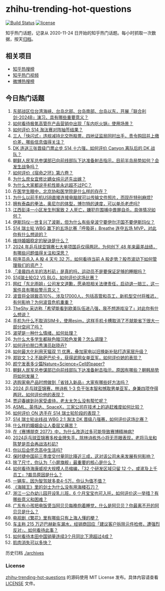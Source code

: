 # zhihu-trending-hot-questions

[![Build Status](https://github.com/justjavac/zhihu-trending-hot-questions/workflows/ci/badge.svg?branch=master)](https://github.com/justjavac/zhihu-trending-hot-questions/actions)
[![license](https://img.shields.io/github/license/justjavac/zhihu-trending-hot-questions)](https://github.com/justjavac/zhihu-trending-hot-questions/blob/master/LICENSE)

知乎热门话题，记录从 2020-11-24
日开始的知乎热门话题。每小时抓取一次数据，按天[归档](./archives)。

## 相关项目

- [知乎热搜榜](https://github.com/justjavac/zhihu-trending-top-search)
- [知乎热门视频](https://github.com/justjavac/zhihu-trending-hot-video)
- [微博热搜榜](https://github.com/justjavac/weibo-trending-hot-search)

## 今日热门话题

<!-- BEGIN -->
<!-- 最后更新时间 Mon Oct 14 2024 09:05:36 GMT+0800 (China Standard Time) -->

1. [东部战区位台湾海峡、台岛北部、台岛南部、台岛以东，开展「联合利剑-2024B」演习，具有哪些重要意义？](https://www.zhihu.com/question/865408353)
1. [如何看待极氪高管在产品营销中出现「车内吃火锅」使用场景？](https://www.zhihu.com/question/839080693)
1. [如何评价 S14 淘汰赛对阵抽签结果？](https://www.zhihu.com/question/858146847)
1. [三人「快闪式」违规减持北交所股票，四地证监局同时出手，责令购回并上缴价差，哪些信息值得关注？](https://www.zhihu.com/question/838018769)
1. [DK 连送三张晋级门票止步 S14 十六强，如何评价 Canyon 离队后的 DK 战队？](https://www.zhihu.com/question/861126531)
1. [朝鲜人民军总参谋部已向前线部队下达准备射击指示，目前半岛局势如何？会发生战争吗？](https://www.zhihu.com/question/860023603)
1. [如何评价《宿命之环》第六卷？](https://www.zhihu.com/question/860594694)
1. [为什么庶女宜修比嫡女纯元还先出嫁？](https://www.zhihu.com/question/762960514)
1. [为什么大家都说手机性能永远超不过PC？](https://www.zhihu.com/question/430712588)
1. [在医学生眼中，北京协和医学院是什么样的存在？](https://www.zhihu.com/question/491535329)
1. [为什么以前手机USB直接连接电脑就可以传输文件照片，而现在特别麻烦?](https://www.zhihu.com/question/822264343)
1. [拥有泰森的拳法，奥尼尔的体型，博尔特的速度，可以单杀老虎吗?](https://www.zhihu.com/question/630279669)
1. [江西彭泽一小区发生刑案致 2 人死亡，嫌犯在围捕中畏罪自杀，具体情况如何？](https://www.zhihu.com/question/847670875)
1. [伊斯玛仪一世复兴了波斯，但为什么有些皇波宁要伊尔汗国不要伊斯玛仪？](https://www.zhihu.com/question/660510815)
1. [S14 瑞士轮 WBG 赢下的五场比赛「呼吸哥」Breathe 连夺五场 MVP，对此你有什么想说的？](https://www.zhihu.com/question/861159194)
1. [维持婚姻稳定的秘诀是什么？](https://www.zhihu.com/question/832900156)
1. [2024 年乒乓球亚锦赛七大单项国乒仅得两冠，为何创下 48 年来最差战绩，有哪些问题值得关注和深思？](https://www.zhihu.com/question/859774130)
1. [程序员杀入 A 股 4 天亏 32 万，如何看待当前 A 股走势？股市波动下如何管理我们的资产？](https://www.zhihu.com/question/850928982)
1. [「凌晨四点半的洛杉矶」是真的吗，运动员不是要保证足够的睡眠吗？](https://www.zhihu.com/question/268337051)
1. [S14瑞士轮G2 VS BLG，如何评价这场比赛？](https://www.zhihu.com/question/861287729)
1. [网红「东北雨姐」公司发文道歉，愿承担相关法律责任，启动退一赔三，这一案件具有哪些警示意义？](https://www.zhihu.com/question/839629629)
1. [波音将全球裁员10%，涉及17000人，包括高管和员工，新机型交付将推迟，有何影响？为何波音危机重重？](https://www.zhihu.com/question/831031934)
1. [TheShy 采访称「希望能看到欧美队伍进八强，我不想游戏没了」对此你有什么想说？](https://www.zhihu.com/question/832455015)
1. [手机为什么不取消SIM卡，使用esim，这样手机卡槽取消了不就能省下很大一部分空间了吗？](https://www.zhihu.com/question/656580909)
1. [渴望是一种什么情绪，如何处理？](https://www.zhihu.com/question/840046148)
1. [为什么大多学生都肤色暗沉脸色发黄？怎么调理？](https://www.zhihu.com/question/35320605)
1. [如何评价脱口秀演员赵晓卉?](https://www.zhihu.com/question/414465123)
1. [如何最大化利用天猫双 11 优惠，叠加家电以旧换新补贴打造家居升级？](https://www.zhihu.com/question/826901488)
1. [郑钦文 1-2 不敌萨巴伦卡，获得武网女单亚军，如何评价她的表现？](https://www.zhihu.com/question/858787628)
1. [颜宁发表多少篇Nature+Science+Cell的paper?](https://www.zhihu.com/question/629454357)
1. [朝鲜人民军总参谋部已向前线部队下达准备射击指示，原因有哪些？朝韩局势将如何发展？](https://www.zhihu.com/question/859988420)
1. [选购家电产品时想做到「省钱入新品」大家有哪些好方法吗？](https://www.zhihu.com/question/850452023)
1. [2024 乒乓球亚锦赛，林诗栋 1-3 负于张本智和憾取男单亚军，身兼四项夺得两冠，如何评价他的表现？](https://www.zhihu.com/question/853959401)
1. [贾迎春嫁到孙家受虐待，老太太怎么没有帮忙呢？](https://www.zhihu.com/question/270788071)
1. [ASML、英伟达、SpaceX，三家公司在技术上的追赶难度如何比较？](https://www.zhihu.com/question/700300540)
1. [如何评价 ON 选手在 S14 瑞士轮阶段的表现？](https://www.zhihu.com/question/832380836)
1. [S14 瑞士轮出线战 WBG 2:1 淘汰 DK 晋级八强赛，如何评价这场比赛？](https://www.zhihu.com/question/858113958)
1. [什么样的婚姻会让人委屈又痛苦？](https://www.zhihu.com/question/837993647)
1. [在《赛博朋克 2077》中，为什么改造过多可能导致赛博精神病?](https://www.zhihu.com/question/434692431)
1. [2024乒乓球亚锦赛多枚金牌失手，除林诗栋外小将无亮眼表现，老将马龙和陈梦是否会再战洛杉矶?](https://www.zhihu.com/question/846239626)
1. [你以后会怀念高中生活吗?](https://www.zhihu.com/question/665091293)
1. [保时捷中国前三季度交付量同比降近三成，这对该公司未来发展有何影响？](https://www.zhihu.com/question/820584042)
1. [除了尺寸，你认为「小屏旗舰」最重要的核心是什么？](https://www.zhihu.com/question/814451174)
1. [如何看待海康威视大规模人员缩编，「32 个研发区域只留 12 个，或波及上千员工」?裁员原因是什么？](https://www.zhihu.com/question/820211552)
1. [一辆车，因为智驾就多卖4-5万，你认为值不值？](https://www.zhihu.com/question/804069512)
1. [《海贼王》里的剑士为什么没有用海楼石刀？](https://www.zhihu.com/question/50929309)
1. [浙江一公办幼儿园开设乳儿班，6 个月宝宝也可入托，如何评价这一举措？有哪些意义和困难？](https://www.zhihu.com/question/852021076)
1. [广东有小孩把电饭煲当阿贝贝每晚抱着睡觉，什么是阿贝贝？你最离不开的阿贝贝是什么？](https://www.zhihu.com/question/839234929)
1. [电视剧《繁花》里有哪些只有上海人懂的梗？](https://www.zhihu.com/question/638495320)
1. [车主称 215 万迈巴赫新车漏水，经销商回应「建议客户拆除元件检修，遭强烈反对」，如何看待此事？](https://www.zhihu.com/question/831596375)
1. [如何看待本田中国销量连续3个月同比下滑超过4成？](https://www.zhihu.com/question/813147826)
1. [肌肉消失可以多快？](https://www.zhihu.com/question/521056595)

<!-- END -->

历史归档 [./archives](./archives)

### License

[zhihu-trending-hot-questions](https://github.com/justjavac/zhihu-trending-hot-questions)
的源码使用 MIT License 发布。具体内容请查看 [LICENSE](./LICENSE) 文件。
